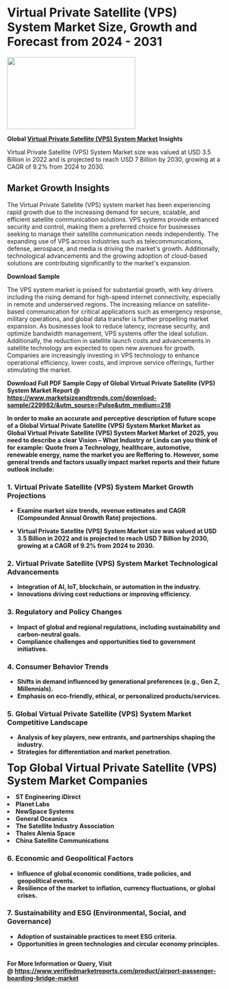 <H1>Virtual Private Satellite (VPS) System Market Size, Growth and Forecast from 2024 - 2031</H1><img class="aligncenter size-medium wp-image-584254" src="https://thirdeyenews.in/wp-content/uploads/2024/09/Global-Market-Research-300x168.jpeg" alt="" width="300" height="168" /><p><strong>Global&nbsp;<a href="https://www.marketsizeandtrends.com/download-sample/229982/&amp;utm_source=Pulse&amp;utm_medium=218">Virtual Private Satellite (VPS) System Market</a> Insights</strong></p><p>Virtual Private Satellite (VPS) System Market size was valued at USD 3.5 Billion in 2022 and is projected to reach USD 7 Billion by 2030, growing at a CAGR of 9.2% from 2024 to 2030.</p><p><h2>Market Growth Insights</h2> <p>The Virtual Private Satellite (VPS) system market has been experiencing rapid growth due to the increasing demand for secure, scalable, and efficient satellite communication solutions. VPS systems provide enhanced security and control, making them a preferred choice for businesses seeking to manage their satellite communication needs independently. The expanding use of VPS across industries such as telecommunications, defense, aerospace, and media is driving the market's growth. Additionally, technological advancements and the growing adoption of cloud-based solutions are contributing significantly to the market's expansion.</p> <p><strong>Download Sample</strong></p> <p>The VPS system market is poised for substantial growth, with key drivers including the rising demand for high-speed internet connectivity, especially in remote and underserved regions. The increasing reliance on satellite-based communication for critical applications such as emergency response, military operations, and global data transfer is further propelling market expansion. As businesses look to reduce latency, increase security, and optimize bandwidth management, VPS systems offer the ideal solution. Additionally, the reduction in satellite launch costs and advancements in satellite technology are expected to open new avenues for growth. Companies are increasingly investing in VPS technology to enhance operational efficiency, lower costs, and improve service offerings, further stimulating the market.</p> <p><strong></p><p><span class=""><strong>Download Full PDF Sample Copy of Global Virtual Private Satellite (VPS) System Market Report</strong> @ <a href="https://www.marketsizeandtrends.com/download-sample/229982/&amp;utm_source=Pulse&amp;utm_medium=218" target="_blank">https://www.marketsizeandtrends.com/download-sample/229982/&amp;utm_source=Pulse&amp;utm_medium=218</a></span></p><p>In order to make an accurate and perceptive description of future scope of a Global&nbsp;Virtual Private Satellite (VPS) System Market Market as Global&nbsp;Virtual Private Satellite (VPS) System Market Market of 2025, you need to describe a clear Vision &ndash; What Industry or Linda can you think of for example: Quote from a Technology, healthcare, automotive, renewable energy, name the market you are Reffering to. However, some general trends and factors usually impact market reports and their future outlook include:</p><h3>1.&nbsp;<strong>Virtual Private Satellite (VPS) System Market Growth Projections</strong></h3><ul><li>Examine market size trends, revenue estimates and CAGR (Compounded Annual Growth Rate) projections.</li><li><p>Virtual Private Satellite (VPS) System Market size was valued at USD 3.5 Billion in 2022 and is projected to reach USD 7 Billion by 2030, growing at a CAGR of 9.2% from 2024 to 2030.</p></li></ul><h3>2.&nbsp;<strong>Virtual Private Satellite (VPS) System Market Technological Advancements</strong></h3><ul><li>Integration of AI, IoT, blockchain, or automation in the industry.</li><li>Innovations driving cost reductions or improving efficiency.</li></ul><h3>3.&nbsp;<strong>Regulatory and Policy Changes</strong></h3><ul><li>Impact of global and regional regulations, including sustainability and carbon-neutral goals.</li><li>Compliance challenges and opportunities tied to government initiatives.</li></ul><h3>4.&nbsp;<strong>Consumer Behavior Trends</strong></h3><ul><li>Shifts in demand influenced by generational preferences (e.g., Gen Z, Millennials).</li><li>Emphasis on eco-friendly, ethical, or personalized products/services.</li></ul><h3>5.&nbsp;<strong>Global Virtual Private Satellite (VPS) System Market Competitive Landscape</strong></h3><ul><li>Analysis of key players, new entrants, and partnerships shaping the industry.</li><li>Strategies for differentiation and market penetration.</li></ul><p data-pm-slice="1 1 []"><span style="color: inherit; font-family: inherit; font-size: 25px;">Top Global Virtual Private Satellite (VPS) System Market Companies</span></p><div class="" data-test-id=""><p><li>ST Engineering iDirect</li><li> Planet Labs</li><li> NewSpace Systems</li><li> General Oceanics</li><li> The Satellite Industry Association</li><li> Thales Alenia Space</li><li> China Satellite Communications</li></p></div><h3>6.&nbsp;<strong>Economic and Geopolitical Factors</strong></h3><ul><li>Influence of global economic conditions, trade policies, and geopolitical events.</li><li>Resilience of the market to inflation, currency fluctuations, or global crises.</li></ul><h3>7.&nbsp;<strong>Sustainability and ESG (Environmental, Social, and Governance)</strong></h3><ul><li>Adoption of sustainable practices to meet ESG criteria.</li><li>Opportunities in green technologies and circular economy principles.</li></ul><h2><strong style="font-size: 14px;">For More Information or Query, Visit @&nbsp;</strong><a style="background-color: #ffffff; font-size: 14px;" href="https://www.marketsizeandtrends.com/report/virtual-private-satellite-vps-system-market/" target="_blank">https://www.verifiedmarketreports.com/product/airport-passenger-boarding-bridge-market</a></h2>
